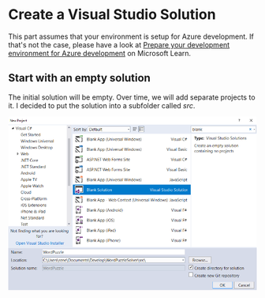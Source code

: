 # Create a Visual Studio Solution

This part assumes that your environment is setup for Azure development. If that's not the case, please have a look at [Prepare your development environment for Azure development](https://docs.microsoft.com/en-us/learn/modules/prepare-your-dev-environment-for-azure-development/) on Microsoft Learn. 

## Start with an empty solution

The initial solution will be empty. Over time, we will add separate projects to it.
I decided to put the solution into a subfolder called _src_.

![Create VS Solution](../assets/CreateBlankVSSolution.png)
